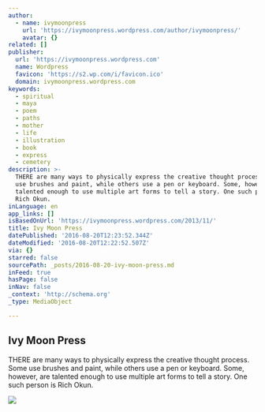 ```yaml
---
author:
  - name: ivymoonpress
    url: 'https://ivymoonpress.wordpress.com/author/ivymoonpress/'
    avatar: {}
related: []
publisher:
  url: 'https://ivymoonpress.wordpress.com'
  name: Wordpress
  favicon: 'https://s2.wp.com/i/favicon.ico'
  domain: ivymoonpress.wordpress.com
keywords:
  - spiritual
  - maya
  - poem
  - paths
  - mother
  - life
  - illustration
  - book
  - express
  - cemetery
description: >-
  THERE are many ways to physically express the creative thought process. Some
  use brushes and paint, while others use a pen or keyboard. Some, however, are
  talented enough to use multiple art forms to tell a story. One such person is
  Rich Okun.
inLanguage: en
app_links: []
isBasedOnUrl: 'https://ivymoonpress.wordpress.com/2013/11/'
title: Ivy Moon Press
datePublished: '2016-08-20T12:23:52.344Z'
dateModified: '2016-08-20T12:22:52.507Z'
via: {}
starred: false
sourcePath: _posts/2016-08-20-ivy-moon-press.md
inFeed: true
hasPage: false
inNav: false
_context: 'http://schema.org'
_type: MediaObject

---
```

<article style=""><h1>Ivy Moon Press</h1><p>THERE are many ways to physically express the creative thought process. Some use brushes and paint, while others use a pen or keyboard. Some, however, are talented enough to use multiple art forms to tell a story. One such person is Rich Okun.</p><img src="https://ivymoonpress.files.wordpress.com/2013/11/bio_photo.jpg?w=234&amp;h=305" /></article>